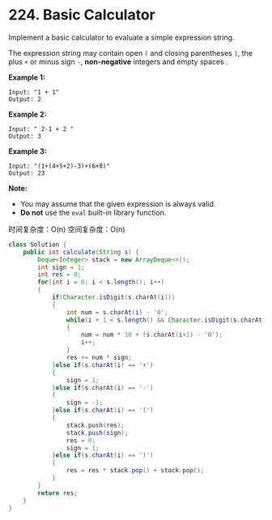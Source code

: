 # 224. Basic Calculator



Implement a basic calculator to evaluate a simple expression string.

The expression string may contain open `(` and closing parentheses `)`, the plus `+` or minus sign `-`, **non-negative** integers and empty spaces .

**Example 1:**

```text
Input: "1 + 1"
Output: 2
```

**Example 2:**

```text
Input: " 2-1 + 2 "
Output: 3
```

**Example 3:**

```text
Input: "(1+(4+5+2)-3)+(6+8)"
Output: 23
```

**Note:**

* You may assume that the given expression is always valid.
* **Do not** use the `eval` built-in library function.

时间复杂度：O\(n\) 空间复杂度：O\(n\)

```java
class Solution {
    public int calculate(String s) {
        Deque<Integer> stack = new ArrayDeque<>();
        int sign = 1;
        int res = 0;
        for(int i = 0; i < s.length(); i++)
        {
            if(Character.isDigit(s.charAt(i)))
            {
                int num = s.charAt(i) - '0';
                while(i + 1 < s.length() && Character.isDigit(s.charAt(i+1)))
                {
                    num = num * 10 + (s.charAt(i+1) - '0');
                    i++;
                }
                res += num * sign;
            }else if(s.charAt(i) == '+')
            {
                sign = 1;
            }else if(s.charAt(i) == '-')
            {
                sign = -1;
            }else if(s.charAt(i) == '(')
            {
                stack.push(res);
                stack.push(sign);
                res = 0;
                sign = 1;
            }else if(s.charAt(i) == ')')
            {
                res = res * stack.pop() + stack.pop();
            }
        }
        return res;
    }
}
```

